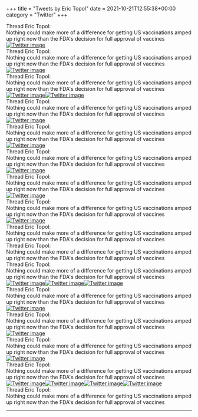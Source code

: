 +++
title = "Tweets by Eric Topol" 
date = 2021-10-21T12:55:38+00:00
category = "Twitter"
+++
<div class="tweet"> 
<div class="profile"> 
Thread Eric Topol: 
</div> 
<div class="tweet-content">Nothing could make more of a difference for getting US vaccinations amped up right now than the FDA's decision for full approval of vaccines</div></div><a href="FCOXkIjUYAwHYN6.png"  ><img src="FCOXkIjUYAwHYN6.png" alt="Twitter image" ></img></a><div class="tweet"> 
<div class="profile"> 
Thread Eric Topol: 
</div> 
<div class="tweet-content">Nothing could make more of a difference for getting US vaccinations amped up right now than the FDA's decision for full approval of vaccines</div></div><a href="FCOiGhbVIAgCGZt.jpg"  ><img src="FCOiGhbVIAgCGZt.jpg" alt="Twitter image" ></img></a><div class="tweet"> 
<div class="profile"> 
Thread Eric Topol: 
</div> 
<div class="tweet-content">Nothing could make more of a difference for getting US vaccinations amped up right now than the FDA's decision for full approval of vaccines</div></div><a href="FCOjxtlUcAQpX4c.jpg"  ><img src="FCOjxtlUcAQpX4c.jpg" alt="Twitter image" ></img></a><a href="FCOjzmtVkAEOqix.jpg"  ><img src="FCOjzmtVkAEOqix.jpg" alt="Twitter image" ></img></a><div class="tweet"> 
<div class="profile"> 
Thread Eric Topol: 
</div> 
<div class="tweet-content">Nothing could make more of a difference for getting US vaccinations amped up right now than the FDA's decision for full approval of vaccines</div></div><a href="FCOniUkUYAoEQY0.jpg"  ><img src="FCOniUkUYAoEQY0.jpg" alt="Twitter image" ></img></a><div class="tweet"> 
<div class="profile"> 
Thread Eric Topol: 
</div> 
<div class="tweet-content">Nothing could make more of a difference for getting US vaccinations amped up right now than the FDA's decision for full approval of vaccines</div></div><a href="FCOp1PcUYBEaqLp.jpg"  ><img src="FCOp1PcUYBEaqLp.jpg" alt="Twitter image" ></img></a><div class="tweet"> 
<div class="profile"> 
Thread Eric Topol: 
</div> 
<div class="tweet-content">Nothing could make more of a difference for getting US vaccinations amped up right now than the FDA's decision for full approval of vaccines</div></div><a href="FCO2F-CVQA81DsH.jpg"  ><img src="FCO2F-CVQA81DsH.jpg" alt="Twitter image" ></img></a><div class="tweet"> 
<div class="profile"> 
Thread Eric Topol: 
</div> 
<div class="tweet-content">Nothing could make more of a difference for getting US vaccinations amped up right now than the FDA's decision for full approval of vaccines</div></div><a href="FCPFuPWVUAELKK-.jpg"  ><img src="FCPFuPWVUAELKK-.jpg" alt="Twitter image" ></img></a><div class="tweet"> 
<div class="profile"> 
Thread Eric Topol: 
</div> 
<div class="tweet-content">Nothing could make more of a difference for getting US vaccinations amped up right now than the FDA's decision for full approval of vaccines</div></div><a href="FCPNp9qUYAEfdRb.jpg"  ><img src="FCPNp9qUYAEfdRb.jpg" alt="Twitter image" ></img></a><div class="tweet"> 
<div class="profile"> 
Thread Eric Topol: 
</div> 
<div class="tweet-content">Nothing could make more of a difference for getting US vaccinations amped up right now than the FDA's decision for full approval of vaccines</div></div><div class="tweet"> 
<div class="profile"> 
Thread Eric Topol: 
</div> 
<div class="tweet-content">Nothing could make more of a difference for getting US vaccinations amped up right now than the FDA's decision for full approval of vaccines</div></div><div class="tweet"> 
<div class="profile"> 
Thread Eric Topol: 
</div> 
<div class="tweet-content">Nothing could make more of a difference for getting US vaccinations amped up right now than the FDA's decision for full approval of vaccines</div></div><a href="FCPec13VEAwwYQa.png"  ><img src="FCPec13VEAwwYQa.png" alt="Twitter image" ></img></a><a href="FCPeeJ5VEAorDwj.jpg"  ><img src="FCPeeJ5VEAorDwj.jpg" alt="Twitter image" ></img></a><a href="FCPefmIVEAcdQQK.png"  ><img src="FCPefmIVEAcdQQK.png" alt="Twitter image" ></img></a><div class="tweet"> 
<div class="profile"> 
Thread Eric Topol: 
</div> 
<div class="tweet-content">Nothing could make more of a difference for getting US vaccinations amped up right now than the FDA's decision for full approval of vaccines</div></div><a href="FCPgqWIVEAoirIt.jpg"  ><img src="FCPgqWIVEAoirIt.jpg" alt="Twitter image" ></img></a><div class="tweet"> 
<div class="profile"> 
Thread Eric Topol: 
</div> 
<div class="tweet-content">Nothing could make more of a difference for getting US vaccinations amped up right now than the FDA's decision for full approval of vaccines</div></div><a href="FCQGy0yVcAU1Yjx.jpg"  ><img src="FCQGy0yVcAU1Yjx.jpg" alt="Twitter image" ></img></a><div class="tweet"> 
<div class="profile"> 
Thread Eric Topol: 
</div> 
<div class="tweet-content">Nothing could make more of a difference for getting US vaccinations amped up right now than the FDA's decision for full approval of vaccines</div></div><a href="FCQI9bgVQAQd1H_.jpg"  ><img src="FCQI9bgVQAQd1H_.jpg" alt="Twitter image" ></img></a><div class="tweet"> 
<div class="profile"> 
Thread Eric Topol: 
</div> 
<div class="tweet-content">Nothing could make more of a difference for getting US vaccinations amped up right now than the FDA's decision for full approval of vaccines</div></div><a href="FCQsljAUcAwpxlw.jpg"  ><img src="FCQsljAUcAwpxlw.jpg" alt="Twitter image" ></img></a><a href="FCQsm8JUcBUMvoJ.jpg"  ><img src="FCQsm8JUcBUMvoJ.jpg" alt="Twitter image" ></img></a><a href="FCQsxXNUcAMt6k3.jpg"  ><img src="FCQsxXNUcAMt6k3.jpg" alt="Twitter image" ></img></a><a href="FCQsp9bUcAwnhK-.jpg"  ><img src="FCQsp9bUcAwnhK-.jpg" alt="Twitter image" ></img></a><div class="tweet"> 
<div class="profile"> 
Thread Eric Topol: 
</div> 
<div class="tweet-content">Nothing could make more of a difference for getting US vaccinations amped up right now than the FDA's decision for full approval of vaccines</div></div>

---